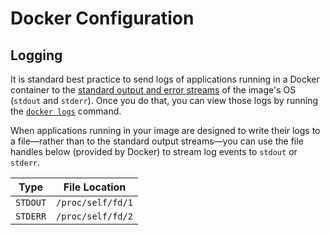 # Docker Configuration

## Logging

It is standard best practice to send logs of applications running in a Docker container to the [standard output and error streams][1] of the image's OS (`stdout` and `stderr`).  Once you do that, you can view those logs by running the [`docker logs`][2] command.

When applications running in your image are designed to write their logs to a file—rather than to the standard output streams—you can use the file handles below (provided by Docker) to stream log events to `stdout` or `stderr`.

| Type     | File Location     |
|----------|-------------------|
| `STDOUT` | `/proc/self/fd/1` |
| `STDERR` | `/proc/self/fd/2` |


[1]: https://en.wikipedia.org/wiki/Standard_streams
[2]: https://docs.docker.com/config/containers/logging/
